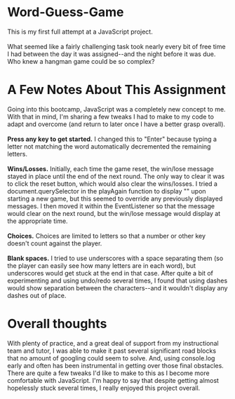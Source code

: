 # Word-Guess-Game
This is my first full attempt at a JavaScript project. \
\
What seemed like a fairly challenging task took nearly every bit of free time I had between the day it was assigned--and the night before it was due. Who knew a hangman game could be so complex?

# A Few Notes About This Assignment
Going into this bootcamp, JavaScript was a completely new concept to me. With that in mind, I'm sharing a few tweaks I had to make to my code to adapt and overcome (and return to later once I have a better grasp overall).\
\
**Press any key to get started.** I changed this to "Enter" because typing a letter not matching the word automatically decremented the remaining letters.\
\
**Wins/Losses.** Initially, each time the game reset, the win/lose message stayed in place until the end of the next round. The only way to clear it was to click the reset button, which would also clear the wins/losses. I tried a document.querySelector in the playAgain function to display "" upon starting a new game, but this seemed to override any previously displayed messages. I then moved it within the EventListener so that the message would clear on the next round, but the win/lose message would display at the appropriate time.\
\
**Choices.** Choices are limited to letters so that a number or other key doesn't count against the player.\
\
**Blank spaces.** I tried to use underscores with a space separating them (so the player can easily see how many letters are in each word), but underscores would get stuck at the end in that case. After quite a bit of experimenting and using undo/redo several times, I found that using dashes would show separation between the characters--and it wouldn't display any dashes out of place.
# Overall thoughts
With plenty of practice, and a great deal of support from my instructional team and tutor, I was able to make it past several significant road blocks that no amount of googling could seem to solve. And, using console.log early and often has been instrumental in getting over those final obstacles. There are quite a few tweaks I'd like to make to this as I become more comfortable with JavaScript. I'm happy to say that despite getting almost hopelessly stuck several times, I really enjoyed this project overall.
